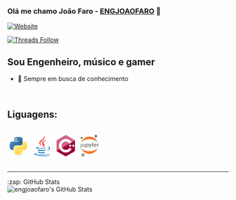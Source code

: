 ### Olá me chamo João Faro - [ENGJOAOFARO][website] 👋
[![Website](https://img.shields.io/website?label=joaofaro.eng.br&style=for-the-badge&url=https%3A%2F%2Fjoaofaro.eng.br)](https://joaofaro.eng.br)

[![Threads Follow](https://img.shields.io/badge/Threads-000000?style=for-the-badge&logo=Threads&logoColor=white)](https://threads.com/joaobremgartner)


## Sou Engenheiro, músico e gamer

- 🌱 Sempre em busca de conhecimento

<br />

## Liguagens:
<br/>
<span>
<img align="justify" src="images/python-original.svg" alt="python" width="50"/>
</span>
<span>
<img align="justify" src="images/java-original.svg" alt="java" width="50"/>
</span>
<span>
<img align="justify" src="images/cplusplus-original.svg" alt="cplus" width="50"/>
</span>
<span>
<img align="justify" src="images/jupyter.svg" alt="cplus" width="50"/>
</span>
<br />
<br />


---

<summary>:zap: GitHub Stats</summary>
  <img align="left" alt="engjoaofaro's GitHub Stats" src="https://github-readme-stats.vercel.app/api?username=engjoaofaro&show_icons=true&hide_border=true&theme=radical" />

[website]: https://joaofaro.eng.br
